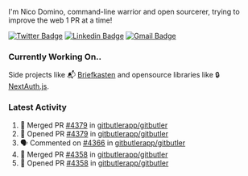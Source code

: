 
I'm Nico Domino, command-line warrior and open sourcerer, trying to improve the web 1 PR at a time!

[![Twitter Badge](https://img.shields.io/badge/-@ndom91-1ca0f1?style=flat-square&labelColor=1ca0f1&logo=twitter&logoColor=white&link=https://twitter.com/ndom91)](https://twitter.com/ndom91) [![Linkedin Badge](https://img.shields.io/badge/-ndom91-blue?style=flat-square&logo=Linkedin&logoColor=white&link=https://www.linkedin.com/in/ndom91/)](https://www.linkedin.com/in/ndom91/) [![Gmail Badge](https://img.shields.io/badge/-yo@ndo.dev-c14438?style=flat-square&logo=mail.ru&logoColor=white&link=mailto:yo@ndo.dev)](mailto:yo@ndo.dev)

### Currently Working On..

Side projects like 📬 [Briefkasten](https://briefkastenhq.com) and opensource libraries like 🔒 [NextAuth.js](https://github.com/nextauthjs/next-auth).

<!--START_SECTION_PROFILE_VIEWS:readme-info-->
<!--END_SECTION_PROFILE_VIEWS:readme-info-->

<!--START_SECTION_DAILY_COMMIT:readme-info-->
<!--END_SECTION_DAILY_COMMIT:readme-info-->

<!--START_SECTION_WEEKLY_COMMIT:readme-info-->
<!--END_SECTION_WEEKLY_COMMIT:readme-info-->

### Latest Activity

<!--START_SECTION:activity-->
1. 🎉 Merged PR [#4379](https://github.com/gitbutlerapp/gitbutler/pull/4379) in [gitbutlerapp/gitbutler](https://github.com/gitbutlerapp/gitbutler)
2. 💪 Opened PR [#4379](https://github.com/gitbutlerapp/gitbutler/pull/4379) in [gitbutlerapp/gitbutler](https://github.com/gitbutlerapp/gitbutler)
3. 🗣 Commented on [#4366](https://github.com/gitbutlerapp/gitbutler/pull/4366#issuecomment-2227338209) in [gitbutlerapp/gitbutler](https://github.com/gitbutlerapp/gitbutler)
4. 🎉 Merged PR [#4358](https://github.com/gitbutlerapp/gitbutler/pull/4358) in [gitbutlerapp/gitbutler](https://github.com/gitbutlerapp/gitbutler)
5. 💪 Opened PR [#4358](https://github.com/gitbutlerapp/gitbutler/pull/4358) in [gitbutlerapp/gitbutler](https://github.com/gitbutlerapp/gitbutler)
<!--END_SECTION:activity-->
